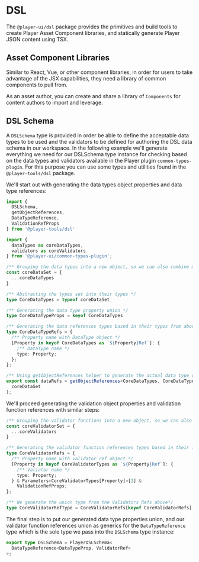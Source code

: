 # DSL

The `@player-ui/dsl` package provides the primitives and build tools to create Player Asset Component libraries, and statically generate Player JSON content using TSX.

## Asset Component Libraries

Similar to React, Vue, or other component libraries, in order for users to take advantage of the JSX capabilities, they need a library of common components to pull from.

As an asset author, you can create and share a library of `Components` for content authors to import and leverage.

## DSL Schema

A `DSLSchema` type is provided in order be able to define the acceptable data types to be used and the validators to be defined for authoring the DSL data schema in our workspace. In the following example we'll generate everything we need for our DSLSchema type instance for checking based on the data types and validators available in the Player plugin `common-types-plugin`. For this purpose you can use some types and utilities found in the `@player-tools/dsl` package. 

We'll start out with generating the data types object properties and data type references:


```typescript
import { 
  DSLSchema, 
  getObjectReferences, 
  DataTypeReference, 
  ValidationRefProps 
} from '@player-tools/dsl'

import {
  dataTypes as coreDataTypes,
  validators as coreValidators
} from '@player-ui/common-types-plugin';

/** Grouping the data types into a new object, so we can also combine more type sets in the future */
const coreDataSet = {
  ...coreDataTypes
}

/** Abstracting the types set into their types */
type CoreDataTypes = typeof coreDataSet

/** Generating the data type property union */
type CoreDataTypeProps = keyof CoreDataTypes

/** Generating the data references types based in their types from above */
type CoreDataTypeRefs = {
  /** Property name with DataType object */
  [Property in keyof CoreDataTypes as `${Property}Ref`]: {
    /** DataType name */
    type: Property;
  };
};

/** Using getObjectReferences helper to generate the actual data type references */
export const dataRefs = getObjectReferences<CoreDataTypes, CoreDataTypeRefs>(
  coreDataSet
);
```

We'll proceed generating the validation object properties and validation function references with similar steps:


```typescript
/** Grouping the validator functions into a new object, so we can also combine more validator sets in the future */
const coreValidatorSet = {
  ...coreValidators
}

/** Generating the validator function references types based in their functions from above. Each validator ref will include its inherent required and optional own parameters, as well all properties that are part of the ValidationRefProps type*/
type CoreValidatorRefs = {
  /** Property name with validator ref object */
  [Property in keyof CoreValidatorTypes as `${Property}Ref`]: {
    /** Valiator name */
    type: Property;
  } & Parameters<CoreValidatorTypes[Property]>[2] &
    ValidationRefProps;
};

/** We generate the union type from the Validators Refs above*/
type CoreValidatorRefType = CoreValidatorRefs[keyof CoreValidatorRefs];

```

The final step is to put our generated data type properties union, and our validator function references union as generics for the `DataTypeReference` type which is the sole type we pass into the `DSLSchema` type instance:

```typescript
export type DSLSchema = PlayerDSLSchema<
  DataTypeReference<DataTypeProp, ValidatorRef>
>;
```

